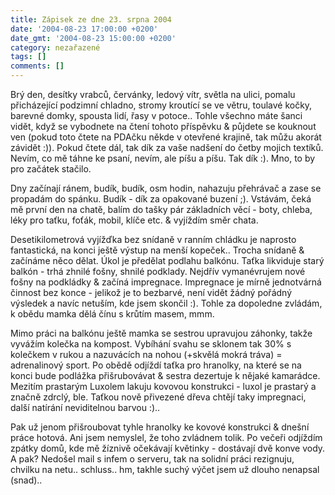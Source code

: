 ```yaml
---
title: Zápisek ze dne 23. srpna 2004
date: '2004-08-23 17:00:00 +0200'
date_gmt: '2004-08-23 15:00:00 +0200'
category: nezařazené
tags: []
comments: []
---
```

<p>Brý den, desítky vrabců, červánky, ledový vítr, světla na ulici, pomalu přicházející podzimní chladno,  stromy kroutící se ve větru, toulavé kočky, barevné domky, spousta lidí, řasy v potoce.. Tohle všechno máte šanci  vidět, když se vybodnete na čtení tohoto příspěvku &amp; půjdete se kouknout ven (pokud toto čtete na PDAčku někde  v otevřené krajině, tak můžu akorát závidět :)). Pokud čtete dál, tak dík za vaše nadšení do četby mojich textíků.  Nevím, co mě táhne ke psaní, nevím, ale píšu a píšu. Tak dík :). Mno, to by pro začátek stačilo.</p>
<p>Dny začínají ránem, budík, budík, osm hodin, nahazuju přehrávač a zase se propadám do spánku. Budík - dík za  opakované buzení ;). Vstávám, čeká mě první den na chatě, balím do tašky pár základních věcí - boty, chleba, léky  pro taťku, foťák, mobil, klíče etc. &amp; vyjíždím směr chata.</p>
<p>Desetikilometrová vyjížďka bez snídaně v ranním chládku je naprosto fantastická, na konci ještě výstup na menší  kopeček.. Trocha snídaně &amp; začínáme něco dělat. Úkol je předělat podlahu balkónu. Taťka likviduje starý balkón -  trhá zhnilé fošny, shnilé podklady. Nejdřív vymanévrujem nové fošny na podkládky &amp; začíná impregnace. Impregnace  je mírně jednotvárná činnost bez konce - jelikož je to bezbarvé, není vidět žádný pořádný výsledek a navíc netuším,  kde jsem skončil :). Tohle za dopoledne zvládám, k obědu mamka dělá čínu s krůtím masem, mmm.</p>
<p>Mimo práci na balkónu ještě mamka se sestrou upravujou záhonky, takže vyvážím kolečka na kompost. Vybíhání svahu  se sklonem tak 30% s kolečkem v rukou a nazuvácích na nohou (+skvělá mokrá tráva) = adrenalinový sport. Po obědě  odjíždí taťka pro hranolky, na které se na konci bude podlážka přišrubovávat &amp; sestra dezertuje k nějaké kamarádce.  Mezitím prastarým Luxolem lakuju kovovou konstrukci - luxol je prastarý a značně zdrclý, ble. Taťkou nově přivezené  dřeva chtějí taky impregnaci, další natírání neviditelnou barvou :)..</p>
<p>Pak už jenom přišroubovat tyhle hranolky ke kovové konstrukci &amp; dnešní práce hotová. Ani jsem nemyslel, že toho  zvládnem tolik. Po večeři odjíždím zpátky domů, kde mě žíznivě očekávají květinky - dostávají dvě konve vody. A pak?  Nedošel mail s infem o serveru, tak na solidní práci rezignuju, chvilku na netu.. schluss.. hm, takhle suchý výčet  jsem už dlouho nenapsal (snad)..</p>
